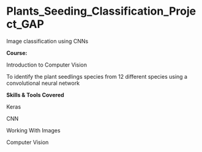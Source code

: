 # Plants_Seeding_Classification_Project_GAP

Image classification using CNNs

**Course:**

Introduction to Computer Vision

To identify the plant seedlings species from 12 different species using a convolutional neural network

**Skills & Tools Covered**

Keras

CNN

Working With Images

Computer Vision
